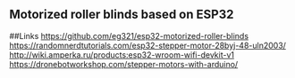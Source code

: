 ## Motorized roller blinds based on ESP32

##Links
https://github.com/eg321/esp32-motorized-roller-blinds
https://randomnerdtutorials.com/esp32-stepper-motor-28byj-48-uln2003/
http://wiki.amperka.ru/products:esp32-wroom-wifi-devkit-v1
https://dronebotworkshop.com/stepper-motors-with-arduino/